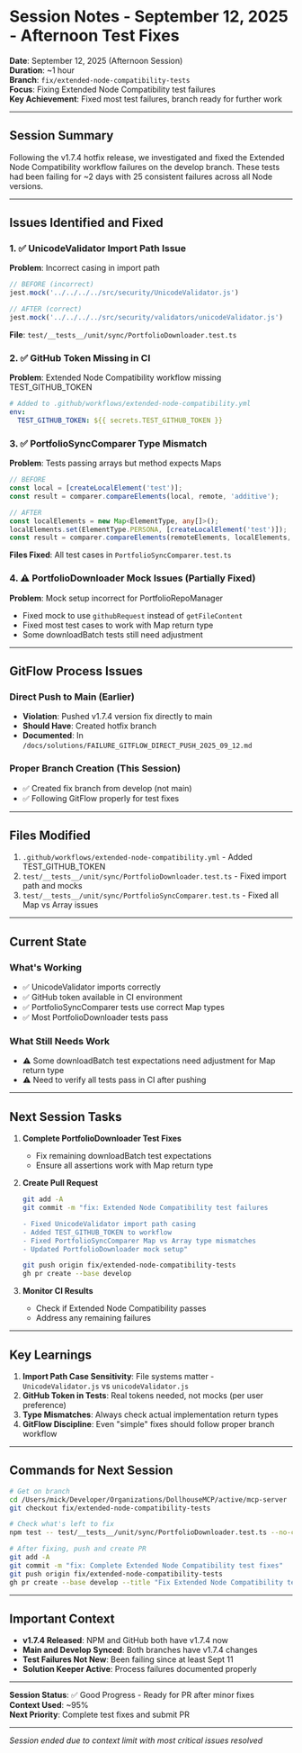 # Session Notes - September 12, 2025 - Afternoon Test Fixes

**Date**: September 12, 2025 (Afternoon Session)  
**Duration**: ~1 hour  
**Branch**: `fix/extended-node-compatibility-tests`  
**Focus**: Fixing Extended Node Compatibility test failures  
**Key Achievement**: Fixed most test failures, branch ready for further work  

---

## Session Summary

Following the v1.7.4 hotfix release, we investigated and fixed the Extended Node Compatibility workflow failures on the develop branch. These tests had been failing for ~2 days with 25 consistent failures across all Node versions.

---

## Issues Identified and Fixed

### 1. ✅ UnicodeValidator Import Path Issue
**Problem**: Incorrect casing in import path
```typescript
// BEFORE (incorrect)
jest.mock('../../../../src/security/UnicodeValidator.js')

// AFTER (correct)
jest.mock('../../../../src/security/validators/unicodeValidator.js')
```
**File**: `test/__tests__/unit/sync/PortfolioDownloader.test.ts`

### 2. ✅ GitHub Token Missing in CI
**Problem**: Extended Node Compatibility workflow missing TEST_GITHUB_TOKEN
```yaml
# Added to .github/workflows/extended-node-compatibility.yml
env:
  TEST_GITHUB_TOKEN: ${{ secrets.TEST_GITHUB_TOKEN }}
```

### 3. ✅ PortfolioSyncComparer Type Mismatch
**Problem**: Tests passing arrays but method expects Maps
```typescript
// BEFORE
const local = [createLocalElement('test')];
const result = comparer.compareElements(local, remote, 'additive');

// AFTER
const localElements = new Map<ElementType, any[]>();
localElements.set(ElementType.PERSONA, [createLocalElement('test')]);
const result = comparer.compareElements(remoteElements, localElements, 'additive');
```
**Files Fixed**: All test cases in `PortfolioSyncComparer.test.ts`

### 4. ⚠️ PortfolioDownloader Mock Issues (Partially Fixed)
**Problem**: Mock setup incorrect for PortfolioRepoManager
- Fixed mock to use `githubRequest` instead of `getFileContent`
- Fixed most test cases to work with Map return type
- Some downloadBatch tests still need adjustment

---

## GitFlow Process Issues

### Direct Push to Main (Earlier)
- **Violation**: Pushed v1.7.4 version fix directly to main
- **Should Have**: Created hotfix branch
- **Documented**: In `/docs/solutions/FAILURE_GITFLOW_DIRECT_PUSH_2025_09_12.md`

### Proper Branch Creation (This Session)
- ✅ Created fix branch from develop (not main)
- ✅ Following GitFlow properly for test fixes

---

## Files Modified

1. `.github/workflows/extended-node-compatibility.yml` - Added TEST_GITHUB_TOKEN
2. `test/__tests__/unit/sync/PortfolioDownloader.test.ts` - Fixed import path and mocks
3. `test/__tests__/unit/sync/PortfolioSyncComparer.test.ts` - Fixed all Map vs Array issues

---

## Current State

### What's Working
- ✅ UnicodeValidator imports correctly
- ✅ GitHub token available in CI environment
- ✅ PortfolioSyncComparer tests use correct Map types
- ✅ Most PortfolioDownloader tests pass

### What Still Needs Work
- ⚠️ Some downloadBatch test expectations need adjustment for Map return type
- ⚠️ Need to verify all tests pass in CI after pushing

---

## Next Session Tasks

1. **Complete PortfolioDownloader Test Fixes**
   - Fix remaining downloadBatch test expectations
   - Ensure all assertions work with Map return type

2. **Create Pull Request**
   ```bash
   git add -A
   git commit -m "fix: Extended Node Compatibility test failures
   
   - Fixed UnicodeValidator import path casing
   - Added TEST_GITHUB_TOKEN to workflow
   - Fixed PortfolioSyncComparer Map vs Array type mismatches
   - Updated PortfolioDownloader mock setup"
   
   git push origin fix/extended-node-compatibility-tests
   gh pr create --base develop
   ```

3. **Monitor CI Results**
   - Check if Extended Node Compatibility passes
   - Address any remaining failures

---

## Key Learnings

1. **Import Path Case Sensitivity**: File systems matter - `UnicodeValidator.js` vs `unicodeValidator.js`
2. **GitHub Token in Tests**: Real tokens needed, not mocks (per user preference)
3. **Type Mismatches**: Always check actual implementation return types
4. **GitFlow Discipline**: Even "simple" fixes should follow proper branch workflow

---

## Commands for Next Session

```bash
# Get on branch
cd /Users/mick/Developer/Organizations/DollhouseMCP/active/mcp-server
git checkout fix/extended-node-compatibility-tests

# Check what's left to fix
npm test -- test/__tests__/unit/sync/PortfolioDownloader.test.ts --no-coverage

# After fixing, push and create PR
git add -A
git commit -m "fix: Complete Extended Node Compatibility test fixes"
git push origin fix/extended-node-compatibility-tests
gh pr create --base develop --title "Fix Extended Node Compatibility test failures"
```

---

## Important Context

- **v1.7.4 Released**: NPM and GitHub both have v1.7.4 now
- **Main and Develop Synced**: Both branches have v1.7.4 changes
- **Test Failures Not New**: Been failing since at least Sept 11
- **Solution Keeper Active**: Process failures documented properly

---

**Session Status**: ✅ Good Progress - Ready for PR after minor fixes  
**Context Used**: ~95%  
**Next Priority**: Complete test fixes and submit PR

---

*Session ended due to context limit with most critical issues resolved*